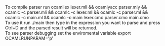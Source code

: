 To compile parser run ocamllex lexer.mll && ocamlyacc parser.mly && ocamlc -c parser.mli && ocamlc -c lexer.ml && ocamlc -c parser.ml && ocamlc -c main.ml && ocamlc -o main lexer.cmo parser.cmo main.cmo  
To use it run ./main then type in the expression you want to parse and press Ctrl+D and the parsed result will be returned.  
To see parser debugging set the enviromental variable  export OCAMLRUNPARAM='p'
